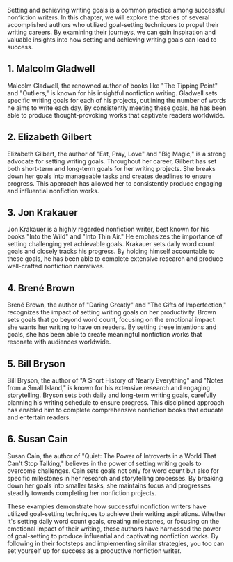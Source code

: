 
Setting and achieving writing goals is a common practice among successful nonfiction writers. In this chapter, we will explore the stories of several accomplished authors who utilized goal-setting techniques to propel their writing careers. By examining their journeys, we can gain inspiration and valuable insights into how setting and achieving writing goals can lead to success.

**1. Malcolm Gladwell**
-----------------------

Malcolm Gladwell, the renowned author of books like "The Tipping Point" and "Outliers," is known for his insightful nonfiction writing. Gladwell sets specific writing goals for each of his projects, outlining the number of words he aims to write each day. By consistently meeting these goals, he has been able to produce thought-provoking works that captivate readers worldwide.

**2. Elizabeth Gilbert**
------------------------

Elizabeth Gilbert, the author of "Eat, Pray, Love" and "Big Magic," is a strong advocate for setting writing goals. Throughout her career, Gilbert has set both short-term and long-term goals for her writing projects. She breaks down her goals into manageable tasks and creates deadlines to ensure progress. This approach has allowed her to consistently produce engaging and influential nonfiction works.

**3. Jon Krakauer**
-------------------

Jon Krakauer is a highly regarded nonfiction writer, best known for his books "Into the Wild" and "Into Thin Air." He emphasizes the importance of setting challenging yet achievable goals. Krakauer sets daily word count goals and closely tracks his progress. By holding himself accountable to these goals, he has been able to complete extensive research and produce well-crafted nonfiction narratives.

**4. Brené Brown**
------------------

Brené Brown, the author of "Daring Greatly" and "The Gifts of Imperfection," recognizes the impact of setting writing goals on her productivity. Brown sets goals that go beyond word count, focusing on the emotional impact she wants her writing to have on readers. By setting these intentions and goals, she has been able to create meaningful nonfiction works that resonate with audiences worldwide.

**5. Bill Bryson**
------------------

Bill Bryson, the author of "A Short History of Nearly Everything" and "Notes from a Small Island," is known for his extensive research and engaging storytelling. Bryson sets both daily and long-term writing goals, carefully planning his writing schedule to ensure progress. This disciplined approach has enabled him to complete comprehensive nonfiction books that educate and entertain readers.

**6. Susan Cain**
-----------------

Susan Cain, the author of "Quiet: The Power of Introverts in a World That Can't Stop Talking," believes in the power of setting writing goals to overcome challenges. Cain sets goals not only for word count but also for specific milestones in her research and storytelling processes. By breaking down her goals into smaller tasks, she maintains focus and progresses steadily towards completing her nonfiction projects.

These examples demonstrate how successful nonfiction writers have utilized goal-setting techniques to achieve their writing aspirations. Whether it's setting daily word count goals, creating milestones, or focusing on the emotional impact of their writing, these authors have harnessed the power of goal-setting to produce influential and captivating nonfiction works. By following in their footsteps and implementing similar strategies, you too can set yourself up for success as a productive nonfiction writer.
